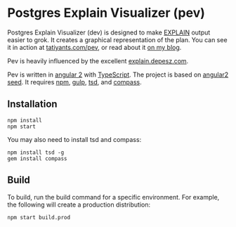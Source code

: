 # Postgres Explain Visualizer (pev)

Postgres Explain Visualizer (dev) is designed to make [EXPLAIN](http://www.postgresql.org/docs/current/static/sql-explain.html) output easier to grok. It creates a graphical representation of the plan. You can see it in action at [tatiyants.com/pev](http://tatiyants.com/pev/), or read about it [on my blog](http://tatiyants.com/postgres-query-plan-visualization/).

Pev is heavily influenced by the excellent [explain.depesz.com](http://explain.depesz.com/).

Pev is written in [angular 2](https://angular.io/) with [TypeScript](http://www.typescriptlang.org/). The project is based on [angular2 seed](https://github.com/mgechev/angular2-seed). It requires [npm](https://www.npmjs.com/), [gulp](http://gulpjs.com/), [tsd](https://github.com/DefinitelyTyped/tsd/), and [compass](http://compass-style.org/).


## Installation

```
npm install
npm start
```

You may also need to install tsd and compass:

```
npm install tsd -g
gem install compass
```

## Build
To build, run the build command for a specific environment. For example, the following will create a production distribution:

```
npm start build.prod
```
